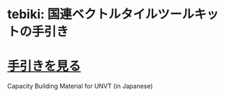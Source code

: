 # tebiki: 国連ベクトルタイルツールキットの手引き
# [手引きを見る](https://github.com/unvt/tebiki/issues/1)
Capacity Building Material for UNVT (in Japanese)

